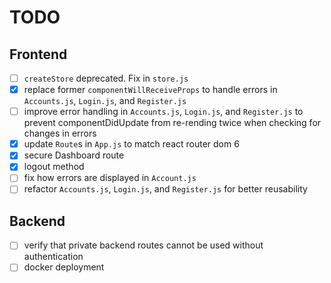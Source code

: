 # TODO

## Frontend

- [ ] `createStore` deprecated. Fix in `store.js`
- [x] replace former `componentWillReceiveProps` to handle errors in `Accounts.js`, `Login.js`, and `Register.js`
- [ ] improve error handling in `Accounts.js`, `Login.js`, and `Register.js` to prevent componentDidUpdate from re-rending twice when checking for changes in errors
- [x] update `Route`s in `App.js` to match react router dom 6
- [x] secure Dashboard route
- [x] logout method
- [ ] fix how errors are displayed in `Account.js`
- [ ] refactor `Accounts.js`, `Login.js`, and `Register.js` for better reusability

## Backend

- [ ] verify that private backend routes cannot be used without authentication
- [ ] docker deployment
